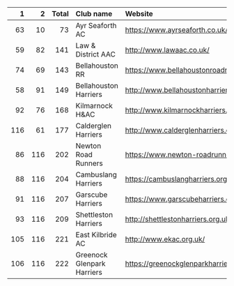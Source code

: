 |   1 |   2 |   Total | Club name                  | Website                                    |
|----:|----:|--------:|:---------------------------|:-------------------------------------------|
|  63 |  10 |      73 | Ayr Seaforth AC            | https://www.ayrseaforth.co.uk/             |
|  59 |  82 |     141 | Law & District AAC         | http://www.lawaac.co.uk/                   |
|  74 |  69 |     143 | Bellahouston RR            | https://www.bellahoustonroadrunners.co.uk/ |
|  58 |  91 |     149 | Bellahouston Harriers      | http://www.bellahoustonharriers.co.uk/     |
|  92 |  76 |     168 | Kilmarnock H&AC            | http://www.kilmarnockharriers.com/         |
| 116 |  61 |     177 | Calderglen Harriers        | http://www.calderglenharriers.org.uk/      |
|  86 | 116 |     202 | Newton Road Runners        | https://www.newton-roadrunners.com/        |
|  88 | 116 |     204 | Cambuslang Harriers        | https://cambuslangharriers.org/            |
|  91 | 116 |     207 | Garscube Harriers          | https://www.garscubeharriers.org.uk/       |
|  93 | 116 |     209 | Shettleston Harriers       | http://shettlestonharriers.org.uk/         |
| 105 | 116 |     221 | East Kilbride AC           | http://www.ekac.org.uk/                    |
| 106 | 116 |     222 | Greenock Glenpark Harriers | https://greenockglenparkharriers.com/      |